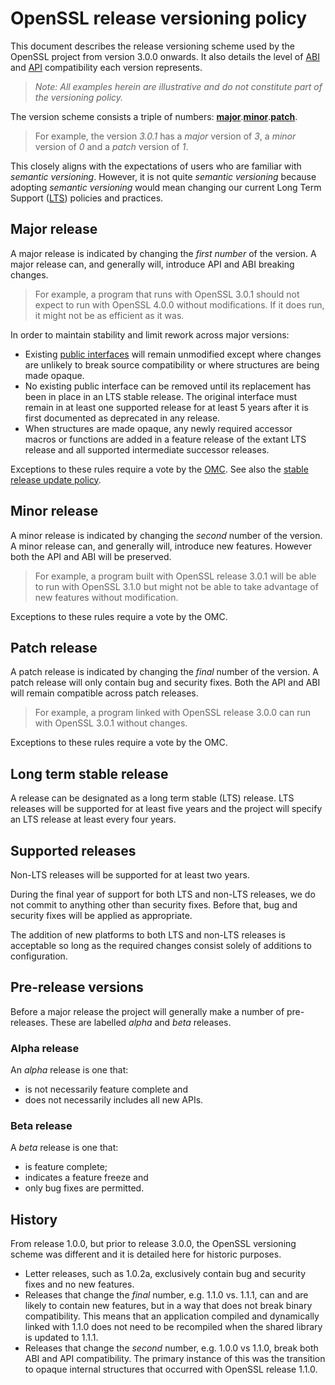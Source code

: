 # OpenSSL release versioning policy

This document describes the release versioning scheme used by the OpenSSL
project from version 3.0.0 onwards.  It also details the level of [ABI] and
[API] compatibility each version represents.

> _Note: All examples herein are illustrative and do not constitute part of the
> versioning policy._

The version scheme consists a triple of numbers:
**[major]**.**[minor]**.**[patch]**.

> For example, the version _3.0.1_ has a _major_ version of _3_, a _minor_
> version of _0_ and a _patch_ version of _1_.

This closely aligns with the expectations of users who are familiar
with _semantic versioning_.  However, it is not quite _semantic versioning_
because adopting _semantic versioning_ would mean changing our current
Long Term Support ([LTS]) policies and practices.

## Major release

A major release is indicated by changing the _first number_ of the version.
A major release can, and generally will, introduce API and ABI breaking
changes.

> For example, a program that runs with OpenSSL 3.0.1 should not expect to run
> with OpenSSL 4.0.0 without modifications.  If it does run, it might not be
> as efficient as it was.

In order to maintain stability and limit rework across major versions:

- Existing [public interfaces] will remain unmodified except where changes
  are unlikely to break source compatibility or where structures are being
  made opaque.
- No existing public interface can be removed until its replacement has
  been in place in an LTS stable release. The original interface must
  remain in at least one supported release for at least 5 years after
  it is first documented as deprecated in any release.
- When structures are made opaque, any newly required accessor macros
  or functions are added in a feature release of the extant LTS release
  and all supported intermediate successor releases.

Exceptions to these rules require a vote by the [OMC].  See also the
[stable release update policy].

## Minor release

A minor release is indicated by changing the _second_ number of the version.
A minor release can, and generally will, introduce new features.  However both
the API and ABI will be preserved.

> For example, a program built with OpenSSL release 3.0.1 will be able to
> run with OpenSSL 3.1.0 but might not be able to take advantage of new
> features without modification.

Exceptions to these rules require a vote by the OMC.

## Patch release

A patch release is indicated by changing the _final_ number of the version.
A patch release will only contain bug and security fixes.
Both the API and ABI will remain compatible across patch releases.

> For example, a program linked with OpenSSL release 3.0.0 can
> run with OpenSSL 3.0.1 without changes.

Exceptions to these rules require a vote by the OMC.

## Long term stable release

A release can be designated as a long term stable (LTS) release.
LTS releases will be supported for at least five years and the project
will specify an LTS release at least every four years.

## Supported releases

Non-LTS releases will be supported for at least two years.

During the final year of support for both LTS and non-LTS releases,
we do not commit to anything other than security fixes.  Before that,
bug and security fixes will be applied as appropriate.

The addition of new platforms to both LTS and non-LTS releases is
acceptable so long as the required changes consist solely of additions
to configuration.

## Pre-release versions

Before a major release the project will generally make a number of pre-releases.
These are labelled _alpha_ and _beta_ releases.

### Alpha release

An _alpha_ release is one that:

- is not necessarily feature complete and
- does not necessarily includes all new APIs.

### Beta release

A _beta_ release is one that:

- is feature complete;
- indicates a feature freeze and
- only bug fixes are permitted.

## History

From release 1.0.0, but prior to release 3.0.0, the OpenSSL versioning scheme
was different and it is detailed here for historic purposes.

- Letter releases, such as 1.0.2a, exclusively contain bug and security
  fixes and no new features.
- Releases that change the _final_ number, e.g. 1.1.0 vs. 1.1.1, can and
  are likely to contain new features, but in a way that does not break
  binary compatibility.  This means that an application compiled and
  dynamically linked with 1.1.0 does not need to be recompiled when the
  shared library is updated to 1.1.1.
- Releases that change the _second_ number, e.g. 1.0.0 vs 1.1.0, break
  both ABI and API compatibility.  The primary instance of this was the
  transition to opaque internal structures that occurred with OpenSSL
  release 1.1.0.

[ABI]: /policies/general/glossary/#abi
[API]: /policies/general/glossary/#api
[LTS]: /policies/general/glossary/#lts
[OMC]: /policies/general/glossary/#omc
[major]: /policies/general/glossary/#major-release
[minor]: /policies/general/glossary/#minor-release
[patch]: /policies/general/glossary/#patch-release
[public interfaces]: /policies/general/glossary/#public-interface
[stable release update policy]: /policies/technical/stable-release-updates/
